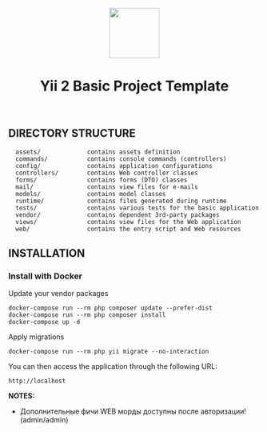 <p align="center">
    <a href="https://github.com/yiisoft" target="_blank">
        <img src="https://avatars0.githubusercontent.com/u/993323" height="100px">
    </a>
    <h1 align="center">Yii 2 Basic Project Template</h1>
    <br>
</p>

DIRECTORY STRUCTURE
-------------------

      assets/             contains assets definition
      commands/           contains console commands (controllers)
      config/             contains application configurations
      controllers/        contains Web controller classes
      forms/              contains forms (DTO) classes
      mail/               contains view files for e-mails
      models/             contains model classes
      runtime/            contains files generated during runtime
      tests/              contains various tests for the basic application
      vendor/             contains dependent 3rd-party packages
      views/              contains view files for the Web application
      web/                contains the entry script and Web resources

INSTALLATION
------------

### Install with Docker

Update your vendor packages

    docker-compose run --rm php composer update --prefer-dist 
    docker-compose run --rm php composer install
    docker-compose up -d
Apply migrations

    docker-compose run --rm php yii migrate --no-interaction

You can then access the application through the following URL:

    http://localhost

**NOTES:** 
- Дополнительные фичи WEB морды доступны после авторизации! (admin/admin)
